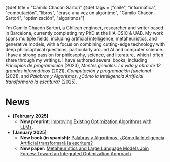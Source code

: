 @def title = "Camilo Chacón Sartori"
@def tags = ["chile", "informática", "computación", "libros", "érase una vez un algoritmo", "Camilo Chacón Sartori", "optimización", "algoritmos"]

I'm Camilo Chacón Sartori, a Chilean engineer, researcher and writer based in Barcelona, currently completing my PhD at the IIIA-CSIC & UAB. My work spans multiple fields, including artificial intelligence, metaheuristics, and generative models, with a focus on combining cutting-edge technology with deep philosophical questions, particularly around AI and computer science. I have a strong passion for philosophy, science, and literature, which I often share through my writings. I have authored several books, including *Principios de programación* (2023), *Mentes geniales. La vida y obra de 12 grandes informáticos* (2021), *Computación y programación funcional* (2021), and *Palabras y Algoritmos. ¿Cómo la Inteligencia Artificial transformará la escritura?* (2025).

# News

- **[February 2025]**
  - **New preprint:** [Improving Existing Optimization Algorithms with LLMs](https://arxiv.org/abs/2502.08298).
- **[January 2025]**
  - **New book (in spanish):** [Palabras y Algoritmos. ¿Cómo la Inteligencia Artificial transformará la escritura?](https://www.marcombo.com/libro/libros-tecnicos-de-arte-y-cientificos/informatica-libros-tecnicos-y-cientificos/palabras-y-algoritmos/)
  - **New paper:** [Metaheuristics and Large Language Models Join Forces: Toward an Integrated Optimization Approach](https://ieeexplore.ieee.org/document/10818476).
